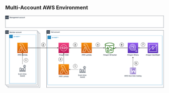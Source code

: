 ### Multi-Account AWS Environment
![Architecture Diagram Multi-account Setup](architecture-diagram-multi-account-setup.png "Architecture Diagram")
